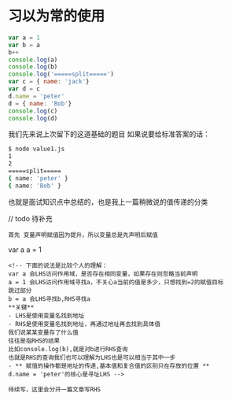 # 习以为常的使用
``` javascript
var a = 1
var b = a
b++
console.log(a)
console.log(b)
console.log('=====split=====')
var c = { name: 'jack'}
var d = c
d.name = 'peter'
d = { name: 'Bob'}
console.log(c)
console.log(d)
```

我们先来说上次留下的这道基础的题目
如果说要给标准答案的话：
``` bash
$ node value1.js
1
2
=====split=====
{ name: 'peter' }
{ name: 'Bob' }
```
也就是面试知识点中总结的，也是我上一篇稍微说的值传递的分类


// todo 待补充
```
首先 变量声明赋值因为提升，所以变量总是先声明后赋值
```
var a
a = 1
```
<!-- 下面的说法是比较个人的理解：
var a 会LHS访问作用域，是否存在相同变量，如果存在则忽略当前声明
a = 1 会LHS访问作用域寻找a，不关心a当前的值是多少，只想找到=2的赋值目标
跳过部分
b = a 会LHS寻找b,RHS寻找a
**关键**
- LHS是使用变量名找到地址
- RHS是使用变量名找到地址，再通过地址再去找到具体值
我们说某某变量存了什么值
往往是指RHS的结果
比如console.log(b),就是对b进行RHS查询
也就是RHS的查询我们也可以理解为LHS也是可以相当于其中一步
- ** 赋值的操作都是地址的传递,基本值和复合值的区别只在存放的位置 ** 
d.name = 'peter'的核心是寻址LHS -->

待续写，这里会分开一篇文章写RHS
